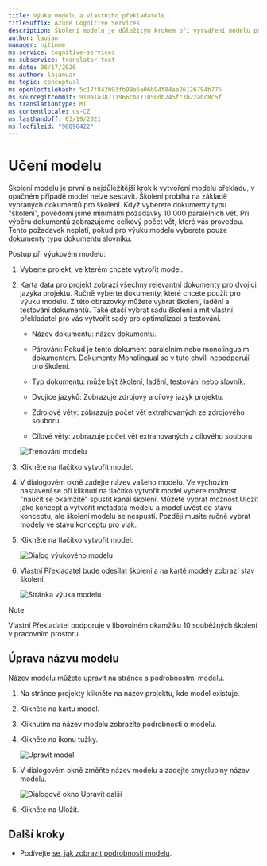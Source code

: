 ```yaml
---
title: Výuka modelu a vlastního překladatele
titleSuffix: Azure Cognitive Services
description: Školení modelu je důležitým krokem při vytváření modelu překladu. Školení probíhá na základě vybraných dokumentů pro tato školení.
author: laujan
manager: nitinme
ms.service: cognitive-services
ms.subservice: translator-text
ms.date: 08/17/2020
ms.author: lajanuar
ms.topic: conceptual
ms.openlocfilehash: 5c17f842b93fb99a6a06b94f84ae26126794b776
ms.sourcegitcommit: 910a1a38711966cb171050db245fc3b22abc8c5f
ms.translationtype: MT
ms.contentlocale: cs-CZ
ms.lasthandoff: 03/19/2021
ms.locfileid: "98896422"
---
```

# <a name="train-a-model"></a>Učení modelu

Školení modelu je první a nejdůležitější krok k vytvoření modelu překladu, v opačném případě model nelze sestavit. Školení probíhá na základě vybraných dokumentů pro školení. Když vyberete dokumenty typu "školení", povědomi jsme minimální požadavky 10 000 paralelních vět. Při výběru dokumentů zobrazujeme celkový počet vět, které vás provedou. Tento požadavek neplatí, pokud pro výuku modelu vyberete pouze dokumenty typu dokumentu slovníku.

Postup při výukovém modelu:

1. Vyberte projekt, ve kterém chcete vytvořit model.

2. Karta data pro projekt zobrazí všechny relevantní dokumenty pro dvojici jazyka projektu. Ručně vyberte dokumenty, které chcete použít pro výuku modelu. Z této obrazovky můžete vybrat školení, ladění a testování dokumentů. Také stačí vybrat sadu školení a mít vlastní překladatel pro vás vytvořit sady pro optimalizaci a testování.

    - Název dokumentu: název dokumentu.

    - Párování: Pokud je tento dokument paralelním nebo monolingualm dokumentem. Dokumenty Monolingual se v tuto chvíli nepodporují pro školení.

    - Typ dokumentu: může být školení, ladění, testování nebo slovník.

    - Dvojice jazyků: Zobrazuje zdrojový a cílový jazyk projektu.

    - Zdrojové věty: zobrazuje počet vět extrahovaných ze zdrojového souboru.

    - Cílové věty: zobrazuje počet vět extrahovaných z cílového souboru.

    ![Trénování modelu](media/how-to/how-to-train-model.png)

3. Klikněte na tlačítko vytvořit model.

4. V dialogovém okně zadejte název vašeho modelu. Ve výchozím nastavení se při kliknutí na tlačítko vytvořit model vybere možnost "naučit se okamžitě" spustit kanál školení. Můžete vybrat možnost Uložit jako koncept a vytvořit metadata modelu a model uvést do stavu konceptu, ale školení modelu se nespustí. Později musíte ručně vybrat modely ve stavu konceptu pro vlak.

5. Klikněte na tlačítko vytvořit model.

    ![Dialog výukového modelu](media/how-to/how-to-train-model-2.png)

6. Vlastní Překladatel bude odesílat školení a na kartě modely zobrazí stav školení.

    ![Stránka výuka modelu](media/how-to/how-to-train-model-3.png)

>[!Note]
>Vlastní Překladatel podporuje v libovolném okamžiku 10 souběžných školení v pracovním prostoru.

## <a name="modify-a-model-name"></a>Úprava názvu modelu

Název modelu můžete upravit na stránce s podrobnostmi modelu.

1. Na stránce projekty klikněte na název projektu, kde model existuje.
2. Klikněte na kartu model.
3. Kliknutím na název modelu zobrazíte podrobnosti o modelu.
4. Klikněte na ikonu tužky.

    ![Upravit model](media/how-to/how-to-edit-model.png)

5. V dialogovém okně změňte název modelu a zadejte smysluplný název modelu.

    ![Dialogové okno Upravit další](media/how-to/how-to-edit-model-dialog.png)

6. Klikněte na Uložit.

## <a name="next-steps"></a>Další kroky

- Podívejte [se, jak zobrazit podrobnosti modelu](how-to-view-model-details.md).
